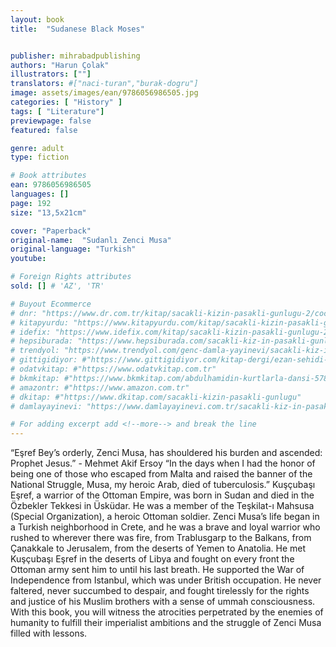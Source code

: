 ```yaml
---
layout: book
title:  "Sudanese Black Moses"


publisher: mihrabadpublishing
authors: "Harun Çolak"
illustrators: [""]
translators: #["naci-turan","burak-dogru"]
image: assets/images/ean/9786056986505.jpg
categories: [ "History" ]
tags: [ "Literature"]
previewpage: false
featured: false

genre: adult
type: fiction

# Book attributes
ean: 9786056986505
languages: []
page: 192
size: "13,5x21cm"

cover: "Paperback"
original-name:  "Sudanlı Zenci Musa"
original-language: "Turkish"
youtube:

# Foreign Rights attributes
sold: [] # 'AZ', 'TR'

# Buyout Ecommerce
# dnr: "https://www.dr.com.tr/kitap/sacakli-kizin-pasakli-gunlugu-2/cocuk-ve-genclik/genclik-10-yas/roman-oyku/urunno=0001893059001"
# kitapyurdu: "https://www.kitapyurdu.com/kitap/sacakli-kizin-pasakli-gunlugu-2-/560122.html&filter_name=Sa%C3%A7akl%C4%B1+K%C4%B1z%27%C4%B1n+Pasakl%C4%B1+G%C3%BCnl%C3%BC%C4%9F%C3%BC+2"
# idefix: "https://www.idefix.com/kitap/sacakli-kizin-pasakli-gunlugu-2/cocuk-ve-genclik/genclik-10-yas/roman-oyku/urunno=0001893059001"
# hepsiburada: "https://www.hepsiburada.com/sacakli-kiz-in-pasakli-gunlugu-2-damla-yayinevi-p-HBV000012ER86"
# trendyol: "https://www.trendyol.com/genc-damla-yayinevi/sacakli-kiz-in-pasakli-gunlugu-2-p-54825777"
# gittigidiyor: #"https://www.gittigidiyor.com/kitap-dergi/ezan-sehidi-adnan-menderes_pdp_732728793"
# odatvkitap: #"https://www.odatvkitap.com.tr"
# bkmkitap: #"https://www.bkmkitap.com/abdulhamidin-kurtlarla-dansi-578226"
# amazontr: #"https://www.amazon.com.tr"
# dkitap: #"https://www.dkitap.com/sacakli-kizin-pasakli-gunlugu"
# damlayayinevi: "https://www.damlayayinevi.com.tr/sacakli-kiz-in-pasakli-gunlugu-2-bu-iste-bi-terslik-var"

# For adding excerpt add <!--more--> and break the line
---
```

“Eşref Bey’s orderly, Zenci Musa, has shouldered
his burden and ascended: Prophet Jesus.” - Mehmet Akif Ersoy
“In the days when I had the honor of being one
of those who escaped from Malta and raised the
banner of the National Struggle, Musa, my heroic
Arab, died of tuberculosis.”
Kuşçubaşı Eşref, a warrior of the Ottoman Empire, was born in Sudan and died in the Özbekler
Tekkesi in Üsküdar. He was a member of the
Teşkilat-ı Mahsusa (Special Organization), a heroic
Ottoman soldier. Zenci Musa’s life began in a Turkish neighborhood in Crete, and he was a brave and
loyal warrior who rushed to wherever there was
fire, from Trablusgarp to the Balkans, from Çanakkale to Jerusalem, from the deserts of Yemen to
Anatolia. He met Kuşçubaşı Eşref in the deserts
of Libya and fought on every front the Ottoman
army sent him to until his last breath. He supported the War of Independence from Istanbul, which
was under British occupation. He never faltered,
never succumbed to despair, and fought tirelessly
for the rights and justice of his Muslim brothers
with a sense of ummah consciousness. With this
book, you will witness the atrocities perpetrated by
the enemies of humanity to fulfill their imperialist
ambitions and the struggle of Zenci Musa filled with
lessons.
<!--more--> 

